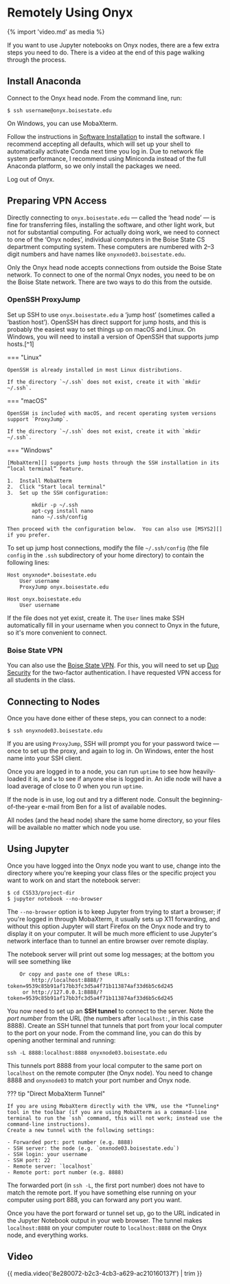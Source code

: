# Remotely Using Onyx
{% import 'video.md' as media %}

If you want to use Jupyter notebooks on Onyx nodes, there are a few extra steps you need to do.
There is a video at the end of this page walking through the process.

## Install Anaconda

Connect to the Onyx head node.  From the command line, run:

    $ ssh username@onyx.boisestate.edu

On Windows, you can use MobaXterm.

Follow the instructions in [Software Installation](software.md#onyx) to install the software.
I recommend accepting all defaults, which will set up your shell to automatically activate Conda next time you log in.
Due to network file system performance, I recommend using Miniconda instead of the full Anaconda platform, so we only install the packages we need.

Log out of Onyx.

## Preparing VPN Access

Directly connecting to `onyx.boisestate.edu` — called the ‘head node’ — is fine for transferring files, installing the software, and other light work, but not for substantial computing.
For actually doing work, we need to connect to one of the ‘Onyx nodes’, individual computers in the Boise State CS department computing system.
These computers are numbered with 2–3 digit numbers and have names like `onyxnode03.boisestate.edu`.

Only the Onyx head node accepts connections from outside the Boise State network.
To connect to one of the normal Onyx nodes, you need to be on the Boise State network.
There are two ways to do this from the outside.

### OpenSSH ProxyJump

Set up SSH to use `onyx.boisestate.edu` a ‘jump host’ (sometimes called a ‘bastion host’).
OpenSSH has direct support for jump hosts, and this is probably the easiest way to set things up on macOS and Linux.
On Windows, you will need to install a version of OpenSSH that supports jump hosts.[^1]

=== "Linux"

    OpenSSH is already installed in most Linux distributions.

    If the directory `~/.ssh` does not exist, create it with `mkdir ~/.ssh`.

=== "macOS"

    OpenSSH is included with macOS, and recent operating system versions support `ProxyJump`.

    If the directory `~/.ssh` does not exist, create it with `mkdir ~/.ssh`.

=== "Windows"

    [MobaXterm][] supports jump hosts through the SSH installation in its “local terminal” feature.

    1.  Install MobaXterm
    2.  Click "Start local terminal"
    3.  Set up the SSH configuration:

            mkdir -p ~/.ssh
            apt-cyg install nano
            nano ~/.ssh/config

    Then proceed with the configuration below.  You can also use [MSYS2][] if you prefer.

[MobaXterm]: https://mobaxterm.mobatek.net/
[MSYS2]: https://www.msys2.org/

To set up jump host connections, modify the file `~/.ssh/config` (the file `config` in the `.ssh` subdirectory of your home directory) to contain the following lines:

    Host onyxnode*.boisestate.edu
        User username
        ProxyJump onyx.boisestate.edu
    
    Host onyx.boisestate.edu
        User username
    
If the file does not yet exist, create it.
The `User` lines make SSH automatically fill in your username when you connect to Onyx in the future, so it's more convenient to connect.

### Boise State VPN

You can also use the [Boise State VPN](https://bsuvpn-offcampus.boisestate.edu/).
For this, you will need to set up [Duo Security](https://www.boisestate.edu/oit-accounts/multi-factor-authentication-duo/) for the two-factor authentication.
I have requested VPN access for all students in the class.

## Connecting to Nodes

Once you have done either of these steps, you can connect to a node:

    $ ssh onyxnode03.boisestate.edu

If you are using `ProxyJump`, SSH will prompt you for your password twice — once to set up the proxy, and again to log in.
On Windows, enter the host name into your SSH client.

Once you are logged in to a node, you can run `uptime` to see how heavily-loaded it is, and `w` to see if anyone else is logged in.
An idle node will have a load average of close to 0 when you run `uptime`.

If the node is in use, log out and try a different node.
Consult the beginning-of-the-year e-mail from Ben for a list of available nodes.

All nodes (and the head node) share the same home directory, so your files will be available no matter which node you use.

## Using Jupyter

Once you have logged into the Onyx node you want to use, change into the directory where you're keeping your class files or the specific project you want to work on and start the notebook server:

    $ cd CS533/project-dir
    $ jupyter notebook --no-browser

The `--no-browser` option is to keep Jupyter from trying to start a browser; if you're logged in through MobaXterm, it usually sets up X11 forwarding, and without this option Jupyter will start Firefox on the Onyx node and try to display it on your computer.
It will be much more efficient to use Jupyter's network interface than to tunnel an entire browser over remote display.

The notebook server will print out some log messages; at the bottom you will see something like

```
    Or copy and paste one of these URLs:
        http://localhost:8888/?token=9539c85b91af17bb3fc3d5a4f71b113874af33d6b5c6d245
     or http://127.0.0.1:8888/?token=9539c85b91af17bb3fc3d5a4f71b113874af33d6b5c6d245
```

You now need to set up an **SSH tunnel** to connect to the server.
Note the *port number* from the URL (the numbers after `localhost:`, in this case 8888).
Create an SSH tunnel that tunnels that port from your local computer to the port on your node.
From the command line, you can do this by opening another terminal and running:

    ssh -L 8888:localhost:8888 onyxnode03.boisestate.edu

This tunnels port 8888 from your local computer to the same port on `localhost` on the remote computer (the Onyx node).
You need to change 8888 and `onyxnode03` to match your port number and Onyx node.

??? tip "Direct MobaXterm Tunnel"

    If you are using MobaXterm directly with the VPN, use the *Tunneling* tool in the toolbar (if you are using MobaXterm as a command-line terminal to run the `ssh` command, this will not work; instead use the command-line instructions).
    Create a new tunnel with the following settings:

    - Forwarded port: port number (e.g. 8888)
    - SSH server: the node (e.g. `onxnode03.boisestate.edu`)
    - SSH login: your username
    - SSH port: 22
    - Remote server: `localhost`
    - Remote port: port number (e.g. 8888)

The forwarded port (in `ssh -L`, the first port number) does not have to match the remote port.
If you have something else running on your computer using port 888, you can forward any port you want.

Once you have the port forward or tunnel set up, go to the URL indicated in the Jupyter Notebook output in your web browser.
The tunnel makes `localhost:8888` on your computer route to `localhost:8888` on the Onyx node, and everything works.

## Video

{{ media.video('8e280072-b2c3-4cb3-a629-ac210160137f') | trim }}
